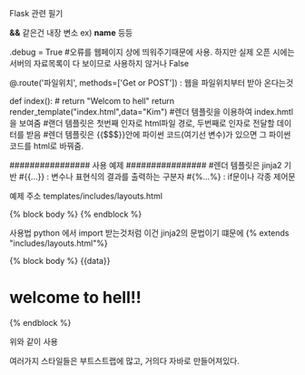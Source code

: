 Flask 관련 필기

__&&__ 같은건 내장 변소
ex) __name__ 등등


.debug = True #오류를 웹페이지 상에 띄워주기때문에 사용. 하지만 실제 오픈 시에는 서버의 자료목록이 다 보이므로 사용하지 않거나 False

@.route('파일위치', methods=['Get or POST']) : 웹을 파일위치부터 받아 온다는것

def index():
    # return "Welcom to hell"
    return render_template("index.html",data="Kim") 
    #렌더 템플릿을 이용하여 index.hmtl을 보여줌
    #랜더 템플릿은 첫번째 인자로 html파일 경로, 두번째로 인자로 전달할 데이터를 받음
    #렌더 템플릿은 {{$$$}}안에 파이썬 코드(여기선 변수)가 있으면 그 파이썬 코드를 html로 바꿔줌.

################ 사용 예제 ################
    #렌더 템플릿은 jinja2 기반
    #{{...}} : 변수나 표현식의 결과를 출력하는 구분자
    #{%...%} : if문이나 각종 제어문

예제 주소
templates/includes/layouts.html

{% block body %} 
    <!-- 이렇게 해놓으면 body태그를 블록으로 잡아 다른 곳에서는 위아래에 있는 기본 설정값을 입력하지 않아도 된다. -->
{% endblock %}

사용법
python 에서 import  받는것처럼 이건 jinja2의 문법이기 떄문에 
{% extends "includes/layouts.html"%} 
<!-- 진자 엔진의 import방법 = extends -->
{% block body %}
{{data}}
<h1>welcome to hell!!</h1>
{% endblock %}

위와 같이 사용


여러가지 스타일들은 부트스트랩에 많고, 거의다 자바로 만들어져있다.

